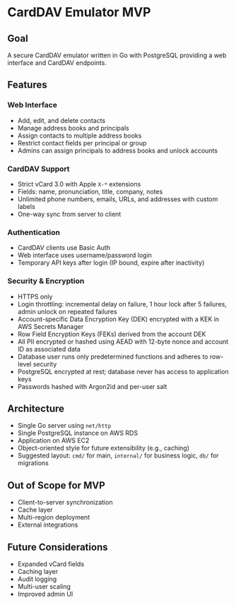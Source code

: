 # CardDAV Emulator MVP

## Goal
A secure CardDAV emulator written in Go with PostgreSQL providing a web interface and CardDAV endpoints.

## Features
### Web Interface
- Add, edit, and delete contacts
- Manage address books and principals
- Assign contacts to multiple address books
- Restrict contact fields per principal or group
- Admins can assign principals to address books and unlock accounts

### CardDAV Support
- Strict vCard 3.0 with Apple `X-*` extensions
- Fields: name, pronunciation, title, company, notes
- Unlimited phone numbers, emails, URLs, and addresses with custom labels
- One-way sync from server to client

### Authentication
- CardDAV clients use Basic Auth
- Web interface uses username/password login
- Temporary API keys after login (IP bound, expire after inactivity)

### Security & Encryption
- HTTPS only
- Login throttling: incremental delay on failure, 1 hour lock after 5 failures, admin unlock on repeated failures
- Account-specific Data Encryption Key (DEK) encrypted with a KEK in AWS Secrets Manager
- Row Field Encryption Keys (FEKs) derived from the account DEK
- All PII encrypted or hashed using AEAD with 12-byte nonce and account ID as associated data
- Database user runs only predetermined functions and adheres to row-level security
- PostgreSQL encrypted at rest; database never has access to application keys
- Passwords hashed with Argon2id and per-user salt

## Architecture
- Single Go server using `net/http`
- Single PostgreSQL instance on AWS RDS
- Application on AWS EC2
- Object-oriented style for future extensibility (e.g., caching)
- Suggested layout: `cmd/` for main, `internal/` for business logic, `db/` for migrations

## Out of Scope for MVP
- Client-to-server synchronization
- Cache layer
- Multi-region deployment
- External integrations

## Future Considerations
- Expanded vCard fields
- Caching layer
- Audit logging
- Multi-user scaling
- Improved admin UI
